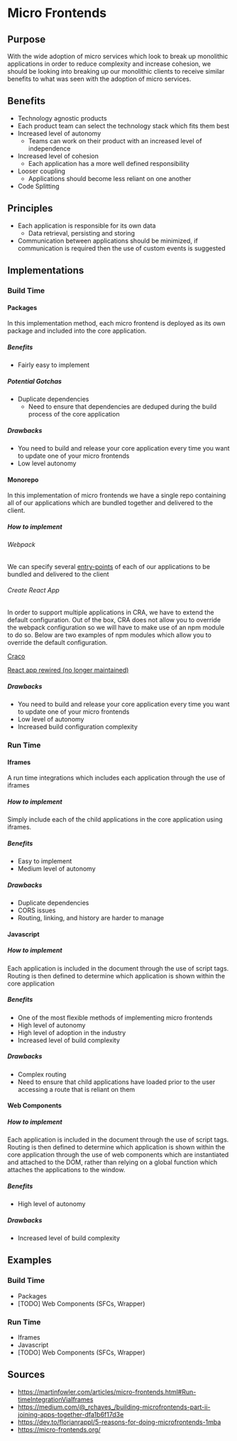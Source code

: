 # Micro Frontends

## Purpose

With the wide adoption of micro services which look to break up monolithic applications in order to reduce complexity and increase cohesion, we should be looking into breaking up our monolithic clients to receive similar benefits to what was seen with the adoption of micro services.

## Benefits

* Technology agnostic products
* Each product team can select the technology stack which fits them best
* Increased level of autonomy
  * Teams can work on their product with an increased level of independence
* Increased level of cohesion
  * Each application has a more well defined responsibility
* Looser coupling
  * Applications should become less reliant on one another
* Code Splitting

## Principles

* Each application is responsible for its own data
  * Data retrieval, persisting and storing
* Communication between applications should be minimized, if communication is required then the use of custom events is suggested

## Implementations

### Build Time

#### Packages

In this implementation method, each micro frontend is deployed as its own package and included into the core application.

##### Benefits

* Fairly easy to implement

##### Potential Gotchas

* Duplicate dependencies
  * Need to ensure that dependencies are deduped during the build process of the core application

##### Drawbacks

* You need to build and release your core application every time you want to update one of your micro frontends
* Low level autonomy

#### Monorepo

In this implementation of micro frontends we have a single repo containing all of our applications which are bundled together and delivered to the client.

##### How to implement

###### Webpack

We can specify several [entry-points](https://webpack.js.org/concepts/entry-points) of each of our applications to be bundled and delivered to the client

###### Create React App

In order to support multiple applications in CRA, we have to extend the default configuration. Out of the box, CRA does not allow you to override the webpack configuration so we will have to make use of an npm module to do so. Below are two examples of npm modules which allow you to override the default configuration.

[Craco](https://www.npmjs.com/package/@craco/craco)

[React app rewired (no longer maintained)](https://www.npmjs.com/package/react-app-rewired)

##### Drawbacks

* You need to build and release your core application every time you want to update one of your micro frontends
* Low level of autonomy
* Increased build configuration complexity


### Run Time

#### Iframes

A run time integrations which includes each application through the use of iframes

##### How to implement

Simply include each of the child applications in the core application using iframes.

##### Benefits

* Easy to implement
* Medium level of autonomy

##### Drawbacks

* Duplicate dependencies
* CORS issues
* Routing, linking, and history are harder to manage

#### Javascript

##### How to implement

Each application is included in the document through the use of script tags. Routing is then defined to determine which application is shown within the core application

##### Benefits

* One of the most flexible methods of implementing micro frontends
* High level of autonomy
* High level of adoption in the industry
* Increased level of build complexity

##### Drawbacks

* Complex routing
* Need to ensure that child applications have loaded prior to the user accessing a route that is reliant on them

#### Web Components

##### How to implement

Each application is included in the document through the use of script tags. Routing is then defined to determine which application is shown within the core application through the use of web components which are instantiated and attached to the DOM, rather than relying on a global function which attaches the applications to the window.

##### Benefits

* High level of autonomy

##### Drawbacks

* Increased level of build complexity

## Examples

### Build Time

* Packages
* [TODO] Web Components (SFCs, Wrapper)

### Run Time

* Iframes
* Javascript
* [TODO] Web Components (SFCs, Wrapper)

## Sources

* https://martinfowler.com/articles/micro-frontends.html#Run-timeIntegrationViaIframes
* https://medium.com/@_rchaves_/building-microfrontends-part-ii-joining-apps-together-dfa1b6f17d3e
* https://dev.to/florianrappl/5-reasons-for-doing-microfrontends-1mba
* https://micro-frontends.org/
